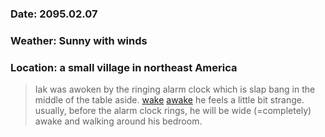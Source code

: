 ### Date: 2095.02.07
### Weather: Sunny with winds
### Location: a small village in northeast America

> Iak was awoken by the ringing alarm clock which is slap bang in the middle of the table aside. [wake](https://dictionary.cambridge.org/grammar/british-grammar/wake-wake-up-or-awaken)
> [awake](https://dictionary.cambridge.org/dictionary/english/awake) he feels a little bit strange.
>usually, before the alarm clock rings, he will be wide (=completely) awake and walking around his bedroom.
